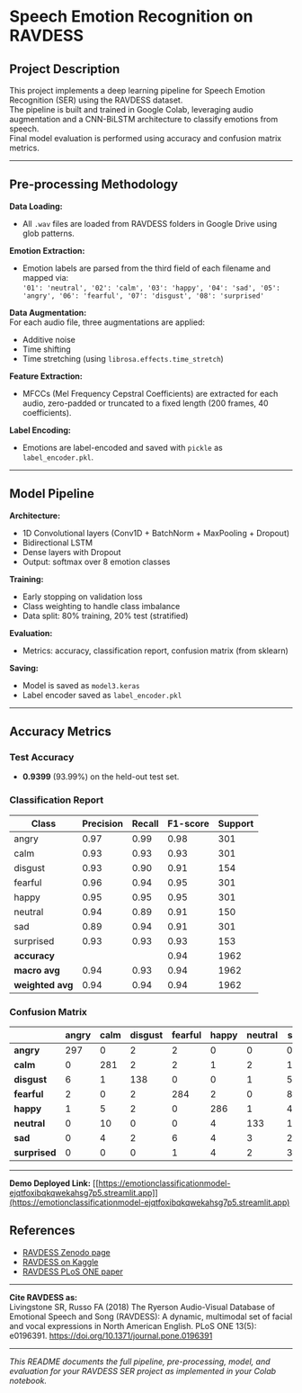 
# Speech Emotion Recognition on RAVDESS

## Project Description

This project implements a deep learning pipeline for Speech Emotion Recognition (SER) using the RAVDESS dataset.  
The pipeline is built and trained in Google Colab, leveraging audio augmentation and a CNN-BiLSTM architecture to classify emotions from speech.  
Final model evaluation is performed using accuracy and confusion matrix metrics.

---

## Pre-processing Methodology

**Data Loading:**  
- All `.wav` files are loaded from RAVDESS folders in Google Drive using glob patterns.

**Emotion Extraction:**  
- Emotion labels are parsed from the third field of each filename and mapped via:  
  `'01': 'neutral', '02': 'calm', '03': 'happy', '04': 'sad', '05': 'angry', '06': 'fearful', '07': 'disgust', '08': 'surprised'`

**Data Augmentation:**  
For each audio file, three augmentations are applied:
- Additive noise
- Time shifting
- Time stretching (using `librosa.effects.time_stretch`)

**Feature Extraction:**  
- MFCCs (Mel Frequency Cepstral Coefficients) are extracted for each audio, zero-padded or truncated to a fixed length (200 frames, 40 coefficients).

**Label Encoding:**  
- Emotions are label-encoded and saved with `pickle` as `label_encoder.pkl`.

---

## Model Pipeline

**Architecture:**
- 1D Convolutional layers (Conv1D + BatchNorm + MaxPooling + Dropout)
- Bidirectional LSTM
- Dense layers with Dropout
- Output: softmax over 8 emotion classes

**Training:**
- Early stopping on validation loss
- Class weighting to handle class imbalance
- Data split: 80% training, 20% test (stratified)

**Evaluation:**
- Metrics: accuracy, classification report, confusion matrix (from sklearn)

**Saving:**
- Model is saved as `model3.keras`
- Label encoder saved as `label_encoder.pkl`

---

## Accuracy Metrics

### Test Accuracy

- **0.9399** (93.99%) on the held-out test set.

### Classification Report

| Class      | Precision | Recall | F1-score | Support |
|------------|-----------|--------|----------|---------|
| angry      | 0.97      | 0.99   | 0.98     | 301     |
| calm       | 0.93      | 0.93   | 0.93     | 301     |
| disgust    | 0.93      | 0.90   | 0.91     | 154     |
| fearful    | 0.96      | 0.94   | 0.95     | 301     |
| happy      | 0.95      | 0.95   | 0.95     | 301     |
| neutral    | 0.94      | 0.89   | 0.91     | 150     |
| sad        | 0.89      | 0.94   | 0.91     | 301     |
| surprised  | 0.93      | 0.93   | 0.93     | 153     |
| **accuracy**  |           |        | 0.94     | 1962    |
| **macro avg** | 0.94      | 0.93   | 0.94     | 1962    |
| **weighted avg** | 0.94   | 0.94   | 0.94     | 1962    |

### Confusion Matrix

|           | angry | calm | disgust | fearful | happy | neutral | sad | surprised |
|-----------|-------|------|---------|---------|-------|---------|-----|-----------|
| **angry**     | 297   | 0    | 2       | 2       | 0     | 0       | 0   | 0         |
| **calm**      | 0     | 281  | 2       | 2       | 1     | 2       | 13  | 0         |
| **disgust**   | 6     | 1    | 138     | 0       | 0     | 1       | 5   | 3         |
| **fearful**   | 2     | 0    | 2       | 284     | 2     | 0       | 8   | 3         |
| **happy**     | 1     | 5    | 2       | 0       | 286   | 1       | 4   | 2         |
| **neutral**   | 0     | 10   | 0       | 0       | 4     | 133     | 1   | 2         |
| **sad**       | 0     | 4    | 2       | 6       | 4     | 3       | 282 | 0         |
| **surprised** | 0     | 0    | 0       | 1       | 4     | 2       | 3   | 143       |

---
**Demo Deployed Link:** [[https://emotionclassificationmodel-ejqtfoxibqkqwekahsg7p5.streamlit.app]](https://emotionclassificationmodel-ejqtfoxibqkqwekahsg7p5.streamlit.app)

## References

- [RAVDESS Zenodo page](https://zenodo.org/records/1188976)
- [RAVDESS on Kaggle](https://www.kaggle.com/datasets/uwrfkaggler/ravdess-emotional-speech-audio)
- [RAVDESS PLoS ONE paper](https://journals.plos.org/plosone/article?id=10.1371/journal.pone.0196391)

---

**Cite RAVDESS as:**  
Livingstone SR, Russo FA (2018) The Ryerson Audio-Visual Database of Emotional Speech and Song (RAVDESS): A dynamic, multimodal set of facial and vocal expressions in North American English. PLoS ONE 13(5): e0196391. https://doi.org/10.1371/journal.pone.0196391

---

*This README documents the full pipeline, pre-processing, model, and evaluation for your RAVDESS SER project as implemented in your Colab notebook.*
